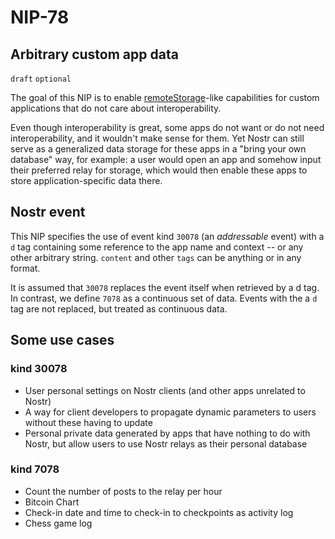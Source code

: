 NIP-78
======

Arbitrary custom app data
-------------------------

`draft` `optional`

The goal of this NIP is to enable [remoteStorage](https://remotestorage.io/)-like capabilities for custom applications that do not care about interoperability.

Even though interoperability is great, some apps do not want or do not need interoperability, and it wouldn't make sense for them. Yet Nostr can still serve as a generalized data storage for these apps in a "bring your own database" way, for example: a user would open an app and somehow input their preferred relay for storage, which would then enable these apps to store application-specific data there.

## Nostr event

This NIP specifies the use of event kind `30078` (an _addressable_ event) with a `d` tag containing some reference to the app name and context -- or any other arbitrary string. `content` and other `tags` can be anything or in any format.

It is assumed that `30078` replaces the event itself when retrieved by a d tag. In contrast, we define `7078` as a continuous set of data. Events with the a `d` tag are not replaced, but treated as continuous data.

## Some use cases

### kind 30078

 - User personal settings on Nostr clients (and other apps unrelated to Nostr)
 - A way for client developers to propagate dynamic parameters to users without these having to update
 - Personal private data generated by apps that have nothing to do with Nostr, but allow users to use Nostr relays as their personal database

### kind 7078

- Count the number of posts to the relay per hour
- Bitcoin Chart
- Check-in date and time to check-in to checkpoints as activity log
- Chess game log
